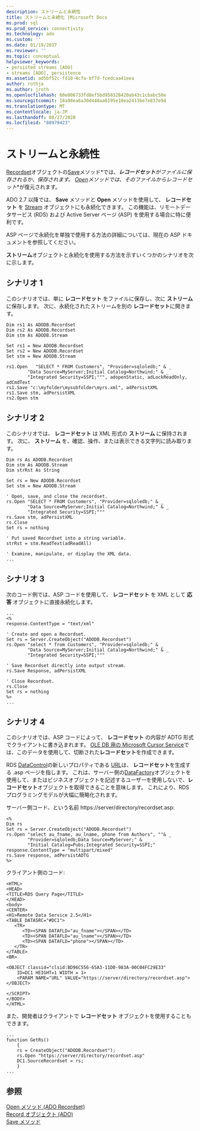 ```yaml
---
description: ストリームと永続性
title: ストリームと永続化 |Microsoft Docs
ms.prod: sql
ms.prod_service: connectivity
ms.technology: ado
ms.custom: ''
ms.date: 01/19/2017
ms.reviewer: ''
ms.topic: conceptual
helpviewer_keywords:
- persisted streams [ADO]
- streams [ADO], persistence
ms.assetid: ad5bf52c-fd10-4cfa-bf7d-fcedcaa41eea
author: rothja
ms.author: jroth
ms.openlocfilehash: 60e006733fd8ef5bd958328420ab43c1cbabc50e
ms.sourcegitcommit: 18a98ea6a30d448aa6195e10ea2413be7e837e94
ms.translationtype: MT
ms.contentlocale: ja-JP
ms.lasthandoff: 08/27/2020
ms.locfileid: "88979423"
---
```

# <a name="streams-and-persistence"></a>ストリームと永続性
[Recordset](../../../ado/reference/ado-api/recordset-object-ado.md)オブジェクトの[Save](../../../ado/reference/ado-api/save-method.md)メソッド*では、***レコードセット**がファイルに保存されるか、保存されます。 [Open](../../../ado/reference/ado-api/open-method-ado-recordset.md)メソッドでは、そのファイルから**レコードセット**が復元されます。  
  
 ADO 2.7 以降では、 **Save** メソッドと **Open** メソッドを使用して、 **レコードセット** を [Stream](../../../ado/reference/ado-api/stream-object-ado.md) オブジェクトにも永続化できます。 この機能は、リモートデータサービス (RDS) および Active Server ページ (ASP) を使用する場合に特に便利です。  
  
 ASP ページで永続化を単独で使用する方法の詳細については、現在の ASP ドキュメントを参照してください。  
  
 **ストリーム**オブジェクトと永続化を使用する方法を示すいくつかのシナリオを次に示します。  
  
## <a name="scenario-1"></a>シナリオ 1  
 このシナリオでは、単に **レコードセット** をファイルに保存し、次に **ストリーム**に保存します。 次に、永続化されたストリームを別の **レコードセット**に開きます。  
  
```  
Dim rs1 As ADODB.Recordset  
Dim rs2 As ADODB.Recordset  
Dim stm As ADODB.Stream  
  
Set rs1 = New ADODB.Recordset  
Set rs2 = New ADODB.Recordset  
Set stm = New ADODB.Stream  
  
rs1.Open   "SELECT * FROM Customers", "Provider=sqloledb;" & _  
        "Data Source=MyServer;Initial Catalog=Northwind;" & _  
        "Integrated Security=SSPI;""", adopenStatic, adLockReadOnly, adCmdText  
rs1.Save "c:\myfolder\mysubfolder\myrs.xml", adPersistXML  
rs1.Save stm, adPersistXML  
rs2.Open stm  
```  
  
## <a name="scenario-2"></a>シナリオ 2  
 このシナリオでは、 **レコードセット** は XML 形式の **ストリーム** に保持されます。 次に、 **ストリーム** を、確認、操作、または表示できる文字列に読み取ります。  
  
```  
Dim rs As ADODB.Recordset  
Dim stm As ADODB.Stream  
Dim strRst As String  
  
Set rs = New ADODB.Recordset  
Set stm = New ADODB.Stream  
  
' Open, save, and close the recordset.   
rs.Open "SELECT * FROM Customers", "Provider=sqloledb;" & _  
        "Data Source=MyServer;Initial Catalog=Northwind;" & _  
        "Integrated Security=SSPI;"""  
rs.Save stm, adPersistXML  
rs.Close  
Set rs = nothing  
  
' Put saved Recordset into a string variable.  
strRst = stm.ReadText(adReadAll)  
  
' Examine, manipulate, or display the XML data.  
...  
```  
  
## <a name="scenario-3"></a>シナリオ 3  
 次のコード例では、ASP コードを使用して、 **レコードセット** を XML として **応答** オブジェクトに直接永続化します。  
  
```  
...  
<%  
response.ContentType = "text/xml"  
  
' Create and open a Recordset.  
Set rs = Server.CreateObject("ADODB.Recordset")  
rs.Open "select * from Customers", "Provider=sqloledb;" & _  
        "Data Source=MyServer;Initial Catalog=Northwind;" & _  
        "Integrated Security=SSPI;"""  
  
' Save Recordset directly into output stream.  
rs.Save Response, adPersistXML   
  
' Close Recordset.  
rs.Close  
Set rs = nothing  
%>  
...  
```  
  
## <a name="scenario-4"></a>シナリオ 4  
 このシナリオでは、ASP コードによって、 **レコードセット** の内容が ADTG 形式でクライアントに書き込まれます。 [OLE DB 用の Microsoft Cursor Service](../../../ado/guide/appendixes/microsoft-cursor-service-for-ole-db-ado-service-component.md)では、このデータを使用して、切断された**レコードセット**を作成できます。  
  
 RDS [DataControl](../../../ado/reference/rds-api/datacontrol-object-rds.md)の新しいプロパティである [URL](../../../ado/reference/rds-api/url-property-rds.md)は、 **レコードセット**を生成する .asp ページを指します。 これは、サーバー側の[DataFactory](../../../ado/reference/rds-api/datafactory-object-rdsserver.md)オブジェクトを使用して、またはビジネスオブジェクトを記述するユーザーを使用しないで、**レコードセット**オブジェクトを取得できることを意味します。 これにより、RDS プログラミングモデルが大幅に簡略化されます。  
  
 サーバー側コード、という名前 https://server/directory/recordset.asp:  
  
```  
<%  
Dim rs   
Set rs = Server.CreateObject("ADODB.Recordset")  
rs.Open "select au_fname, au_lname, phone from Authors", ""& _  
        "Provider=sqloledb;Data Source=MyServer;" & _  
        "Initial Catalog=Pubs;Integrated Security=SSPI;"  
response.ContentType = "multipart/mixed"  
rs.Save response, adPersistADTG  
%>  
```  
  
 クライアント側のコード:  
  
```  
<HTML>  
<HEAD>  
<TITLE>RDS Query Page</TITLE>  
</HEAD>  
<body>  
<CENTER>  
<H1>Remote Data Service 2.5</H1>  
<TABLE DATASRC="#DC1">  
   <TR>   
      <TD><SPAN DATAFLD="au_fname"></SPAN></TD>  
      <TD><SPAN DATAFLD="au_lname"></SPAN></TD>  
      <TD><SPAN DATAFLD="phone"></SPAN></TD>  
   </TR>  
</TABLE>  
<BR>  
  
<OBJECT classid="clsid:BD96C556-65A3-11D0-983A-00C04FC29E33"  
    ID=DC1 HEIGHT=1 WIDTH = 1>  
    <PARAM NAME="URL" VALUE="https://server/directory/recordset.asp">  
</OBJECT>  
  
</SCRIPT>  
</BODY>  
</HTML>  
```  
  
 また、開発者はクライアントで **レコードセット** オブジェクトを使用することもできます。  
  
```  
...  
function GetRs()   
    {  
    rs = CreateObject("ADODB.Recordset");  
    rs.Open "https://server/directory/recordset.asp"  
    DC1.SourceRecordset = rs;  
    }  
...  
```  
  
## <a name="see-also"></a>参照  
 [Open メソッド (ADO Recordset)](../../../ado/reference/ado-api/open-method-ado-recordset.md)   
 [Record オブジェクト (ADO)](../../../ado/reference/ado-api/record-object-ado.md)   
 [Save メソッド](../../../ado/reference/ado-api/save-method.md)
